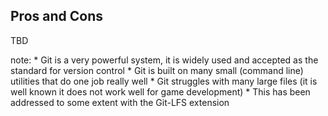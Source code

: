 ##  Pros and Cons

TBD

note:
    * Git is a very powerful system, it is widely used and accepted as the standard for version control
    * Git is built on many small (command line) utilities that do one job really well
    * Git struggles with many large files (it is well known it does not work well for game development)
        * This has been addressed to some extent with the Git-LFS extension
